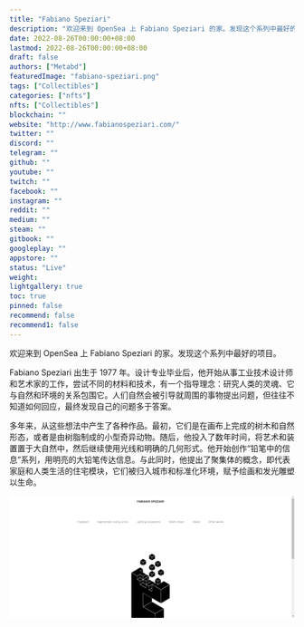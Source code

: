 ```yaml
---
title: "Fabiano Speziari"
description: "欢迎来到 OpenSea 上 Fabiano Speziari 的家。发现这个系列中最好的项目。"
date: 2022-08-26T00:00:00+08:00
lastmod: 2022-08-26T00:00:00+08:00
draft: false
authors: ["Metabd"]
featuredImage: "fabiano-speziari.png"
tags: ["Collectibles"]
categories: ["nfts"]
nfts: ["Collectibles"]
blockchain: ""
website: "http://www.fabianospeziari.com/"
twitter: ""
discord: ""
telegram: ""
github: ""
youtube: ""
twitch: ""
facebook: ""
instagram: ""
reddit: ""
medium: ""
steam: ""
gitbook: ""
googleplay: ""
appstore: ""
status: "Live"
weight: 
lightgallery: true
toc: true
pinned: false
recommend: false
recommend1: false
---
```

欢迎来到 OpenSea 上 Fabiano Speziari 的家。发现这个系列中最好的项目。

Fabiano Speziari 出生于 1977 年。设计专业毕业后，他开始从事工业技术设计师和艺术家的工作，尝试不同的材料和技术，有一个指导理念：研究人类的灵魂、它与自然和环境的关系包围它。人们自然会被引导就周围的事物提出问题，但往往不知道如何回应，最终发现自己的问题多于答案。

多年来，从这些想法中产生了各种作品。最初，它们是在画布上完成的树木和自然形态，或者是由树脂制成的小型奇异动物。随后，他投入了数年时间，将艺术和装置置于大自然中，然后继续使用光线和明确的几何形式。他开始创作“铅笔中的信息”系列，用明亮的大铅笔传达信息。与此同时，他提出了聚集体的概念，即代表家庭和人类生活的住宅模块，它们被归入城市和标准化环境，赋予绘画和发光雕塑以生命。

![nft](213123213242133.png)